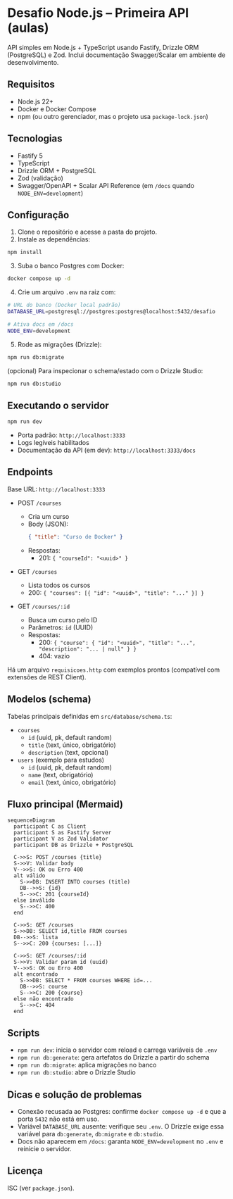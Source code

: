 # Desafio Node.js – Primeira API (aulas)

API simples em Node.js + TypeScript usando Fastify, Drizzle ORM (PostgreSQL) e Zod. Inclui documentação Swagger/Scalar em ambiente de desenvolvimento.

## Requisitos
- Node.js 22+
- Docker e Docker Compose
- npm (ou outro gerenciador, mas o projeto usa `package-lock.json`)

## Tecnologias
- Fastify 5
- TypeScript
- Drizzle ORM + PostgreSQL
- Zod (validação)
- Swagger/OpenAPI + Scalar API Reference (em `/docs` quando `NODE_ENV=development`)

## Configuração
1. Clone o repositório e acesse a pasta do projeto.
2. Instale as dependências:
```bash
npm install
```
3. Suba o banco Postgres com Docker:
```bash
docker compose up -d
```
4. Crie um arquivo `.env` na raiz com:
```bash
# URL do banco (Docker local padrão)
DATABASE_URL=postgresql://postgres:postgres@localhost:5432/desafio

# Ativa docs em /docs
NODE_ENV=development
```
5. Rode as migrações (Drizzle):
```bash
npm run db:migrate
```
(opcional) Para inspecionar o schema/estado com o Drizzle Studio:
```bash
npm run db:studio
```

## Executando o servidor
```bash
npm run dev
```
- Porta padrão: `http://localhost:3333`
- Logs legíveis habilitados
- Documentação da API (em dev): `http://localhost:3333/docs`

## Endpoints
Base URL: `http://localhost:3333`

- POST `/courses`
  - Cria um curso
  - Body (JSON):
    ```json
    { "title": "Curso de Docker" }
    ```
  - Respostas:
    - 201: `{ "courseId": "<uuid>" }`

- GET `/courses`
  - Lista todos os cursos
  - 200: `{ "courses": [{ "id": "<uuid>", "title": "..." }] }`

- GET `/courses/:id`
  - Busca um curso pelo ID
  - Parâmetros: `id` (UUID)
  - Respostas:
    - 200: `{ "course": { "id": "<uuid>", "title": "...", "description": "... | null" } }`
    - 404: vazio

Há um arquivo `requisicoes.http` com exemplos prontos (compatível com extensões de REST Client).

## Modelos (schema)
Tabelas principais definidas em `src/database/schema.ts`:
- `courses`
  - `id` (uuid, pk, default random)
  - `title` (text, único, obrigatório)
  - `description` (text, opcional)
- `users` (exemplo para estudos)
  - `id` (uuid, pk, default random)
  - `name` (text, obrigatório)
  - `email` (text, único, obrigatório)

## Fluxo principal (Mermaid)

```mermaid
sequenceDiagram
  participant C as Client
  participant S as Fastify Server
  participant V as Zod Validator
  participant DB as Drizzle + PostgreSQL

  C->>S: POST /courses {title}
  S->>V: Validar body
  V-->>S: OK ou Erro 400
  alt válido
    S->>DB: INSERT INTO courses (title)
    DB-->>S: {id}
    S-->>C: 201 {courseId}
  else inválido
    S-->>C: 400
  end

  C->>S: GET /courses
  S->>DB: SELECT id,title FROM courses
  DB-->>S: lista
  S-->>C: 200 {courses: [...]} 

  C->>S: GET /courses/:id
  S->>V: Validar param id (uuid)
  V-->>S: OK ou Erro 400
  alt encontrado
    S->>DB: SELECT * FROM courses WHERE id=...
    DB-->>S: course
    S-->>C: 200 {course}
  else não encontrado
    S-->>C: 404
  end
```

## Scripts
- `npm run dev`: inicia o servidor com reload e carrega variáveis de `.env`
- `npm run db:generate`: gera artefatos do Drizzle a partir do schema
- `npm run db:migrate`: aplica migrações no banco
- `npm run db:studio`: abre o Drizzle Studio

## Dicas e solução de problemas
- Conexão recusada ao Postgres: confirme `docker compose up -d` e que a porta `5432` não está em uso.
- Variável `DATABASE_URL` ausente: verifique seu `.env`. O Drizzle exige essa variável para `db:generate`, `db:migrate` e `db:studio`.
- Docs não aparecem em `/docs`: garanta `NODE_ENV=development` no `.env` e reinicie o servidor.

## Licença
ISC (ver `package.json`).
